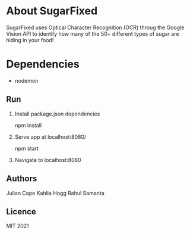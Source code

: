 # About SugarFixed

SugarFixed uses Optical Character Recognition (OCR) throug the Google Vision API to identify how many of the 50+ different types of sugar are hiding in your food!

# Dependencies
* nodemon

## Run
1. Install package.json dependencies

    npm install

2. Serve app at localhost:8080/

    npm start

3. Navigate to localhost:8080

## Authors
Julian Cape
Kahlia Hogg
Rahul Samanta

## Licence
MIT 2021